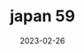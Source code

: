 ---
weight: 59
images: 
- /images/Japan/DSCF9291.jpg
title: japan 59
date: 2023-02-26
tags:
- japan
---